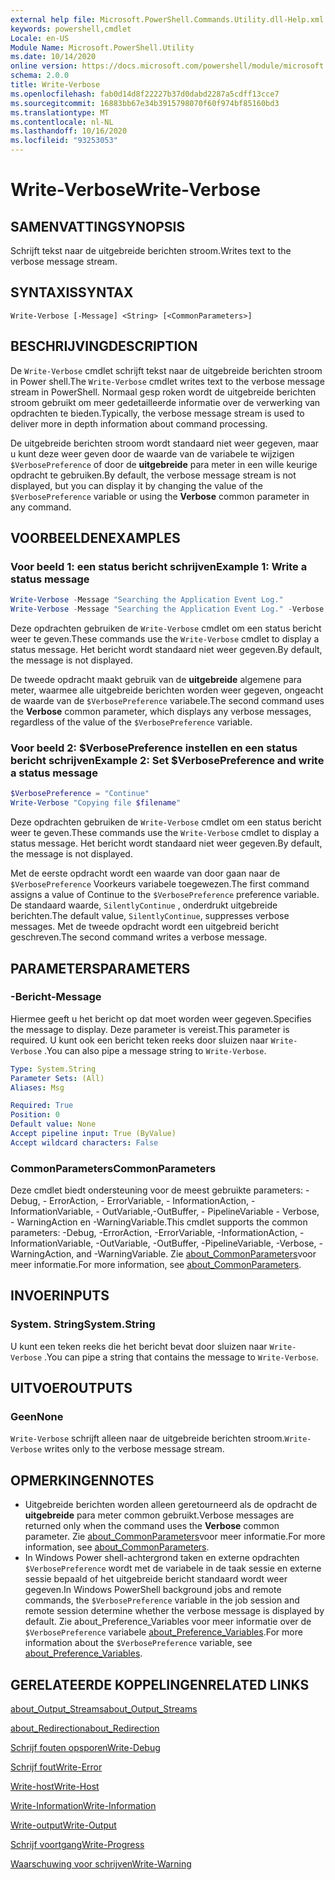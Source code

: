```yaml
---
external help file: Microsoft.PowerShell.Commands.Utility.dll-Help.xml
keywords: powershell,cmdlet
Locale: en-US
Module Name: Microsoft.PowerShell.Utility
ms.date: 10/14/2020
online version: https://docs.microsoft.com/powershell/module/microsoft.powershell.utility/write-verbose?view=powershell-7.1&WT.mc_id=ps-gethelp
schema: 2.0.0
title: Write-Verbose
ms.openlocfilehash: fab0d14d8f22227b37d0dabd2287a5cdff13cce7
ms.sourcegitcommit: 16883bb67e34b3915798070f60f974bf85160bd3
ms.translationtype: MT
ms.contentlocale: nl-NL
ms.lasthandoff: 10/16/2020
ms.locfileid: "93253053"
---
```

# <span data-ttu-id="7e7f0-103">Write-Verbose</span><span class="sxs-lookup"><span data-stu-id="7e7f0-103">Write-Verbose</span></span>

## <span data-ttu-id="7e7f0-104">SAMENVATTING</span><span class="sxs-lookup"><span data-stu-id="7e7f0-104">SYNOPSIS</span></span>
<span data-ttu-id="7e7f0-105">Schrijft tekst naar de uitgebreide berichten stroom.</span><span class="sxs-lookup"><span data-stu-id="7e7f0-105">Writes text to the verbose message stream.</span></span>

## <span data-ttu-id="7e7f0-106">SYNTAXIS</span><span class="sxs-lookup"><span data-stu-id="7e7f0-106">SYNTAX</span></span>

```
Write-Verbose [-Message] <String> [<CommonParameters>]
```

## <span data-ttu-id="7e7f0-107">BESCHRIJVING</span><span class="sxs-lookup"><span data-stu-id="7e7f0-107">DESCRIPTION</span></span>

<span data-ttu-id="7e7f0-108">De `Write-Verbose` cmdlet schrijft tekst naar de uitgebreide berichten stroom in Power shell.</span><span class="sxs-lookup"><span data-stu-id="7e7f0-108">The `Write-Verbose` cmdlet writes text to the verbose message stream in PowerShell.</span></span> <span data-ttu-id="7e7f0-109">Normaal gesp roken wordt de uitgebreide berichten stroom gebruikt om meer gedetailleerde informatie over de verwerking van opdrachten te bieden.</span><span class="sxs-lookup"><span data-stu-id="7e7f0-109">Typically, the verbose message stream is used to deliver more in depth information about command processing.</span></span>

<span data-ttu-id="7e7f0-110">De uitgebreide berichten stroom wordt standaard niet weer gegeven, maar u kunt deze weer geven door de waarde van de variabele te wijzigen `$VerbosePreference` of door de **uitgebreide** para meter in een wille keurige opdracht te gebruiken.</span><span class="sxs-lookup"><span data-stu-id="7e7f0-110">By default, the verbose message stream is not displayed, but you can display it by changing the value of the `$VerbosePreference` variable or using the **Verbose** common parameter in any command.</span></span>

## <span data-ttu-id="7e7f0-111">VOORBEELDEN</span><span class="sxs-lookup"><span data-stu-id="7e7f0-111">EXAMPLES</span></span>

### <span data-ttu-id="7e7f0-112">Voor beeld 1: een status bericht schrijven</span><span class="sxs-lookup"><span data-stu-id="7e7f0-112">Example 1: Write a status message</span></span>

```powershell
Write-Verbose -Message "Searching the Application Event Log."
Write-Verbose -Message "Searching the Application Event Log." -Verbose
```

<span data-ttu-id="7e7f0-113">Deze opdrachten gebruiken de `Write-Verbose` cmdlet om een status bericht weer te geven.</span><span class="sxs-lookup"><span data-stu-id="7e7f0-113">These commands use the `Write-Verbose` cmdlet to display a status message.</span></span> <span data-ttu-id="7e7f0-114">Het bericht wordt standaard niet weer gegeven.</span><span class="sxs-lookup"><span data-stu-id="7e7f0-114">By default, the message is not displayed.</span></span>

<span data-ttu-id="7e7f0-115">De tweede opdracht maakt gebruik van de **uitgebreide** algemene para meter, waarmee alle uitgebreide berichten worden weer gegeven, ongeacht de waarde van de `$VerbosePreference` variabele.</span><span class="sxs-lookup"><span data-stu-id="7e7f0-115">The second command uses the **Verbose** common parameter, which displays any verbose messages, regardless of the value of the `$VerbosePreference` variable.</span></span>

### <span data-ttu-id="7e7f0-116">Voor beeld 2: $VerbosePreference instellen en een status bericht schrijven</span><span class="sxs-lookup"><span data-stu-id="7e7f0-116">Example 2: Set $VerbosePreference and write a status message</span></span>

```powershell
$VerbosePreference = "Continue"
Write-Verbose "Copying file $filename"
```

<span data-ttu-id="7e7f0-117">Deze opdrachten gebruiken de `Write-Verbose` cmdlet om een status bericht weer te geven.</span><span class="sxs-lookup"><span data-stu-id="7e7f0-117">These commands use the `Write-Verbose` cmdlet to display a status message.</span></span> <span data-ttu-id="7e7f0-118">Het bericht wordt standaard niet weer gegeven.</span><span class="sxs-lookup"><span data-stu-id="7e7f0-118">By default, the message is not displayed.</span></span>

<span data-ttu-id="7e7f0-119">Met de eerste opdracht wordt een waarde van door gaan naar de `$VerbosePreference` Voorkeurs variabele toegewezen.</span><span class="sxs-lookup"><span data-stu-id="7e7f0-119">The first command assigns a value of Continue to the `$VerbosePreference` preference variable.</span></span> <span data-ttu-id="7e7f0-120">De standaard waarde, `SilentlyContinue` , onderdrukt uitgebreide berichten.</span><span class="sxs-lookup"><span data-stu-id="7e7f0-120">The default value, `SilentlyContinue`, suppresses verbose messages.</span></span> <span data-ttu-id="7e7f0-121">Met de tweede opdracht wordt een uitgebreid bericht geschreven.</span><span class="sxs-lookup"><span data-stu-id="7e7f0-121">The second command writes a verbose message.</span></span>

## <span data-ttu-id="7e7f0-122">PARAMETERS</span><span class="sxs-lookup"><span data-stu-id="7e7f0-122">PARAMETERS</span></span>

### <span data-ttu-id="7e7f0-123">-Bericht</span><span class="sxs-lookup"><span data-stu-id="7e7f0-123">-Message</span></span>

<span data-ttu-id="7e7f0-124">Hiermee geeft u het bericht op dat moet worden weer gegeven.</span><span class="sxs-lookup"><span data-stu-id="7e7f0-124">Specifies the message to display.</span></span> <span data-ttu-id="7e7f0-125">Deze parameter is vereist.</span><span class="sxs-lookup"><span data-stu-id="7e7f0-125">This parameter is required.</span></span> <span data-ttu-id="7e7f0-126">U kunt ook een bericht teken reeks door sluizen naar `Write-Verbose` .</span><span class="sxs-lookup"><span data-stu-id="7e7f0-126">You can also pipe a message string to `Write-Verbose`.</span></span>

```yaml
Type: System.String
Parameter Sets: (All)
Aliases: Msg

Required: True
Position: 0
Default value: None
Accept pipeline input: True (ByValue)
Accept wildcard characters: False
```

### <span data-ttu-id="7e7f0-127">CommonParameters</span><span class="sxs-lookup"><span data-stu-id="7e7f0-127">CommonParameters</span></span>

<span data-ttu-id="7e7f0-128">Deze cmdlet biedt ondersteuning voor de meest gebruikte parameters: -Debug, - ErrorAction, - ErrorVariable, - InformationAction, -InformationVariable, - OutVariable,-OutBuffer, - PipelineVariable - Verbose, - WarningAction en -WarningVariable.</span><span class="sxs-lookup"><span data-stu-id="7e7f0-128">This cmdlet supports the common parameters: -Debug, -ErrorAction, -ErrorVariable, -InformationAction, -InformationVariable, -OutVariable, -OutBuffer, -PipelineVariable, -Verbose, -WarningAction, and -WarningVariable.</span></span> <span data-ttu-id="7e7f0-129">Zie [about_CommonParameters](../Microsoft.PowerShell.Core/About/about_CommonParameters.md)voor meer informatie.</span><span class="sxs-lookup"><span data-stu-id="7e7f0-129">For more information, see [about_CommonParameters](../Microsoft.PowerShell.Core/About/about_CommonParameters.md).</span></span>

## <span data-ttu-id="7e7f0-130">INVOER</span><span class="sxs-lookup"><span data-stu-id="7e7f0-130">INPUTS</span></span>

### <span data-ttu-id="7e7f0-131">System. String</span><span class="sxs-lookup"><span data-stu-id="7e7f0-131">System.String</span></span>

<span data-ttu-id="7e7f0-132">U kunt een teken reeks die het bericht bevat door sluizen naar `Write-Verbose` .</span><span class="sxs-lookup"><span data-stu-id="7e7f0-132">You can pipe a string that contains the message to `Write-Verbose`.</span></span>

## <span data-ttu-id="7e7f0-133">UITVOER</span><span class="sxs-lookup"><span data-stu-id="7e7f0-133">OUTPUTS</span></span>

### <span data-ttu-id="7e7f0-134">Geen</span><span class="sxs-lookup"><span data-stu-id="7e7f0-134">None</span></span>

<span data-ttu-id="7e7f0-135">`Write-Verbose` schrijft alleen naar de uitgebreide berichten stroom.</span><span class="sxs-lookup"><span data-stu-id="7e7f0-135">`Write-Verbose` writes only to the verbose message stream.</span></span>

## <span data-ttu-id="7e7f0-136">OPMERKINGEN</span><span class="sxs-lookup"><span data-stu-id="7e7f0-136">NOTES</span></span>

- <span data-ttu-id="7e7f0-137">Uitgebreide berichten worden alleen geretourneerd als de opdracht de **uitgebreide** para meter common gebruikt.</span><span class="sxs-lookup"><span data-stu-id="7e7f0-137">Verbose messages are returned only when the command uses the **Verbose** common parameter.</span></span> <span data-ttu-id="7e7f0-138">Zie [about_CommonParameters](https://go.microsoft.com/fwlink/?LinkID=113216)voor meer informatie.</span><span class="sxs-lookup"><span data-stu-id="7e7f0-138">For more information, see [about_CommonParameters](https://go.microsoft.com/fwlink/?LinkID=113216).</span></span>
- <span data-ttu-id="7e7f0-139">In Windows Power shell-achtergrond taken en externe opdrachten `$VerbosePreference` wordt met de variabele in de taak sessie en externe sessie bepaald of het uitgebreide bericht standaard wordt weer gegeven.</span><span class="sxs-lookup"><span data-stu-id="7e7f0-139">In Windows PowerShell background jobs and remote commands, the `$VerbosePreference` variable in the job session and remote session determine whether the verbose message is displayed by default.</span></span>
  <span data-ttu-id="7e7f0-140">Zie about_Preference_Variables voor meer informatie over de `$VerbosePreference` variabele [about_Preference_Variables](../Microsoft.PowerShell.Core/About/about_Preference_Variables.md).</span><span class="sxs-lookup"><span data-stu-id="7e7f0-140">For more information about the `$VerbosePreference` variable, see [about_Preference_Variables](../Microsoft.PowerShell.Core/About/about_Preference_Variables.md).</span></span>

## <span data-ttu-id="7e7f0-141">GERELATEERDE KOPPELINGEN</span><span class="sxs-lookup"><span data-stu-id="7e7f0-141">RELATED LINKS</span></span>

[<span data-ttu-id="7e7f0-142">about_Output_Streams</span><span class="sxs-lookup"><span data-stu-id="7e7f0-142">about_Output_Streams</span></span>](../Microsoft.PowerShell.Core/About/about_Output_Streams.md)

[<span data-ttu-id="7e7f0-143">about_Redirection</span><span class="sxs-lookup"><span data-stu-id="7e7f0-143">about_Redirection</span></span>](../Microsoft.PowerShell.Core/About/about_Redirection.md)

[<span data-ttu-id="7e7f0-144">Schrijf fouten opsporen</span><span class="sxs-lookup"><span data-stu-id="7e7f0-144">Write-Debug</span></span>](Write-Debug.md)

[<span data-ttu-id="7e7f0-145">Schrijf fout</span><span class="sxs-lookup"><span data-stu-id="7e7f0-145">Write-Error</span></span>](Write-Error.md)

[<span data-ttu-id="7e7f0-146">Write-host</span><span class="sxs-lookup"><span data-stu-id="7e7f0-146">Write-Host</span></span>](Write-Host.md)

[<span data-ttu-id="7e7f0-147">Write-Information</span><span class="sxs-lookup"><span data-stu-id="7e7f0-147">Write-Information</span></span>](Write-Information.md)

[<span data-ttu-id="7e7f0-148">Write-output</span><span class="sxs-lookup"><span data-stu-id="7e7f0-148">Write-Output</span></span>](Write-Output.md)

[<span data-ttu-id="7e7f0-149">Schrijf voortgang</span><span class="sxs-lookup"><span data-stu-id="7e7f0-149">Write-Progress</span></span>](Write-Progress.md)

[<span data-ttu-id="7e7f0-150">Waarschuwing voor schrijven</span><span class="sxs-lookup"><span data-stu-id="7e7f0-150">Write-Warning</span></span>](Write-Warning.md)
